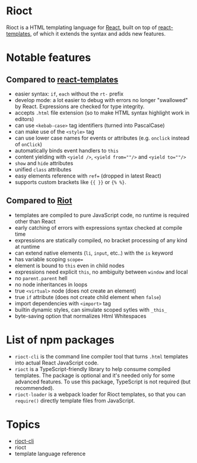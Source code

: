 # Rioct

Rioct is a HTML templating language for [React](https://facebook.github.io/react/),
built on top of [react-templates](https://github.com/wix/react-templates), of which it
extends the syntax and adds new features.

# Notable features

## Compared to [react-templates](https://github.com/wix/react-templates)

- easier syntax: `if`, `each` without the `rt-` prefix
- develop mode: a lot easier to debug with errors no longer "swallowed" by React. Expressions are checked for type integrity.
- accepts `.html` file extension (so to make HTML syntax highlight work in editors)
- can use `<kebab-case>` tag identifiers (turned into PascalCase)
- can make use of the `<style>` tag
- can use lower case names for events or attributes (e.g. `onclick` instead of `onClick`)
- automatically binds event handlers to `this`
- content yielding with `<yield />`, `<yield from=""/>` and `<yield to=""/>`
- `show` and `hide` attributes
- unified `class` attributes
- easy elements reference with `ref=` (dropped in latest React)
- supports custom brackets like `{{ }}` or `{% %}`.

## Compared to [Riot](http://riotjs.com/)

- templates are compiled to pure JavaScript code, no runtime is required other than React
- early catching of errors with expressions syntax checked at compile time
- expressions are statically compiled, no bracket processing of any kind at runtime
- can extend native elements (`li`, `input`, etc..) with the `is` keyword
- has variable scoping `scope=`
- element is bound to `this` even in child nodes
- expressions need explicit `this`, no ambiguity between `window` and local
- no `parent.parent` hell
- no node inheritances in loops
- true `<virtual>` node (does not create an element)
- true `if` attribute (does not create child element when `false`)
- import dependencies with `<import>` tag
- builtin dynamic styles, can simulate scoped sytles with `_this_`
- byte-saving option that normalizes Html Whitespaces

# List of npm packages

- `rioct-cli` is the command line compiler tool that turns `.html` templates into actual React JavaScript code.
- `rioct` is a TypeScript-friendly library to help consume compiled templates. The package is optional
and it's needed only for some advanced features. To use this package, TypeScript is not required (but recommended).
- `rioct-loader` is a webpack loader for Rioct templates, so that you can `require()` directly
template files from JavaScript.

# Topics

- [rioct-cli](RIOCT-CLI.md)
- rioct
- template language reference

